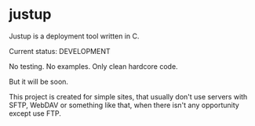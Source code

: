 # justup
Justup is a deployment tool written in C.

Current status: DEVELOPMENT

No testing. No examples.
Only clean hardcore code.


But it will be soon.


This project is created for simple sites, that usually don't use servers with SFTP, WebDAV or something like that, when there isn't any opportunity except use FTP.
